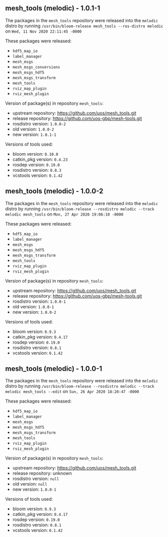 ## mesh_tools (melodic) - 1.0.1-1

The packages in the `mesh_tools` repository were released into the `melodic` distro by running `/usr/bin/bloom-release mesh_tools --ros-distro melodic` on `Wed, 11 Nov 2020 22:11:45 -0000`

These packages were released:
- `hdf5_map_io`
- `label_manager`
- `mesh_msgs`
- `mesh_msgs_conversions`
- `mesh_msgs_hdf5`
- `mesh_msgs_transform`
- `mesh_tools`
- `rviz_map_plugin`
- `rviz_mesh_plugin`

Version of package(s) in repository `mesh_tools`:

- upstream repository: https://github.com/uos/mesh_tools.git
- release repository: https://github.com/uos-gbp/mesh-tools.git
- rosdistro version: `1.0.0-2`
- old version: `1.0.0-2`
- new version: `1.0.1-1`

Versions of tools used:

- bloom version: `0.10.0`
- catkin_pkg version: `0.4.23`
- rosdep version: `0.19.0`
- rosdistro version: `0.8.3`
- vcstools version: `0.1.42`


## mesh_tools (melodic) - 1.0.0-2

The packages in the `mesh_tools` repository were released into the `melodic` distro by running `/usr/bin/bloom-release --rosdistro melodic --track melodic mesh_tools` on `Mon, 27 Apr 2020 19:06:10 -0000`

These packages were released:
- `hdf5_map_io`
- `label_manager`
- `mesh_msgs`
- `mesh_msgs_hdf5`
- `mesh_msgs_transform`
- `mesh_tools`
- `rviz_map_plugin`
- `rviz_mesh_plugin`

Version of package(s) in repository `mesh_tools`:

- upstream repository: https://github.com/uos/mesh_tools.git
- release repository: https://github.com/uos-gbp/mesh-tools.git
- rosdistro version: `1.0.0-1`
- old version: `1.0.0-1`
- new version: `1.0.0-2`

Versions of tools used:

- bloom version: `0.9.3`
- catkin_pkg version: `0.4.17`
- rosdep version: `0.19.0`
- rosdistro version: `0.8.1`
- vcstools version: `0.1.42`


## mesh_tools (melodic) - 1.0.0-1

The packages in the `mesh_tools` repository were released into the `melodic` distro by running `/usr/bin/bloom-release --rosdistro melodic --track melodic mesh_tools --edit` on `Sun, 26 Apr 2020 18:20:47 -0000`

These packages were released:
- `hdf5_map_io`
- `label_manager`
- `mesh_msgs`
- `mesh_msgs_hdf5`
- `mesh_msgs_transform`
- `mesh_tools`
- `rviz_map_plugin`
- `rviz_mesh_plugin`

Version of package(s) in repository `mesh_tools`:

- upstream repository: https://github.com/uos/mesh_tools.git
- release repository: unknown
- rosdistro version: `null`
- old version: `null`
- new version: `1.0.0-1`

Versions of tools used:

- bloom version: `0.9.3`
- catkin_pkg version: `0.4.17`
- rosdep version: `0.19.0`
- rosdistro version: `0.8.1`
- vcstools version: `0.1.42`


